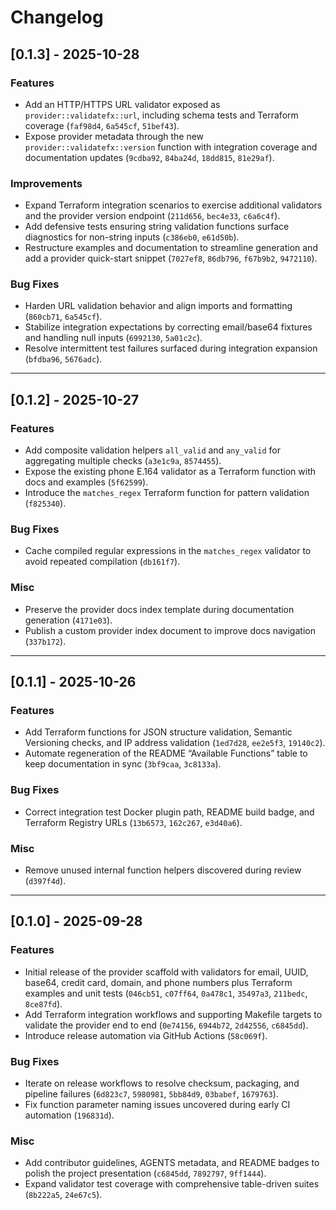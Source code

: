 # Changelog

## [0.1.3] - 2025-10-28

### Features

- Add an HTTP/HTTPS URL validator exposed as `provider::validatefx::url`, including schema tests and Terraform coverage (`faf98d4`, `6a545cf`, `51bef43`).
- Expose provider metadata through the new `provider::validatefx::version` function with integration coverage and documentation updates (`9cdba92`, `84ba24d`, `18dd815`, `81e29af`).

### Improvements

- Expand Terraform integration scenarios to exercise additional validators and the provider version endpoint (`211d656`, `bec4e33`, `c6a6c4f`).
- Add defensive tests ensuring string validation functions surface diagnostics for non-string inputs (`c386eb0`, `e61d50b`).
- Restructure examples and documentation to streamline generation and add a provider quick-start snippet (`7027ef8`, `86db796`, `f67b9b2`, `9472110`).

### Bug Fixes

- Harden URL validation behavior and align imports and formatting (`860cb71`, `6a545cf`).
- Stabilize integration expectations by correcting email/base64 fixtures and handling null inputs (`6992130`, `5a01c2c`).
- Resolve intermittent test failures surfaced during integration expansion (`bfdba96`, `5676adc`).

---

## [0.1.2] - 2025-10-27

### Features

- Add composite validation helpers `all_valid` and `any_valid` for aggregating multiple checks (`a3e1c9a`, `8574455`).
- Expose the existing phone E.164 validator as a Terraform function with docs and examples (`5f62599`).
- Introduce the `matches_regex` Terraform function for pattern validation (`f825340`).

### Bug Fixes

- Cache compiled regular expressions in the `matches_regex` validator to avoid repeated compilation (`db161f7`).

### Misc

- Preserve the provider docs index template during documentation generation (`4171e03`).
- Publish a custom provider index document to improve docs navigation (`337b172`).

---

## [0.1.1] - 2025-10-26

### Features

- Add Terraform functions for JSON structure validation, Semantic Versioning checks, and IP address validation (`1ed7d28`, `ee2e5f3`, `19140c2`).
- Automate regeneration of the README “Available Functions” table to keep documentation in sync (`3bf9caa`, `3c8133a`).

### Bug Fixes

- Correct integration test Docker plugin path, README build badge, and Terraform Registry URLs (`13b6573`, `162c267`, `e3d40a6`).

### Misc

- Remove unused internal function helpers discovered during review (`d397f4d`).

---

## [0.1.0] - 2025-09-28

### Features

- Initial release of the provider scaffold with validators for email, UUID, base64, credit card, domain, and phone numbers plus Terraform examples and unit tests (`046cb51`, `c07ff64`, `0a478c1`, `35497a3`, `211bedc`, `8ce87fd`).
- Add Terraform integration workflows and supporting Makefile targets to validate the provider end to end (`0e74156`, `6944b72`, `2d42556`, `c6845dd`).
- Introduce release automation via GitHub Actions (`58c069f`).

### Bug Fixes

- Iterate on release workflows to resolve checksum, packaging, and pipeline failures (`6d823c7`, `5980981`, `5bb84d9`, `03babef`, `1679763`).
- Fix function parameter naming issues uncovered during early CI automation (`196831d`).

### Misc

- Add contributor guidelines, AGENTS metadata, and README badges to polish the project presentation (`c6845dd`, `7892797`, `9ff1444`).
- Expand validator test coverage with comprehensive table-driven suites (`8b222a5`, `24e67c5`).
